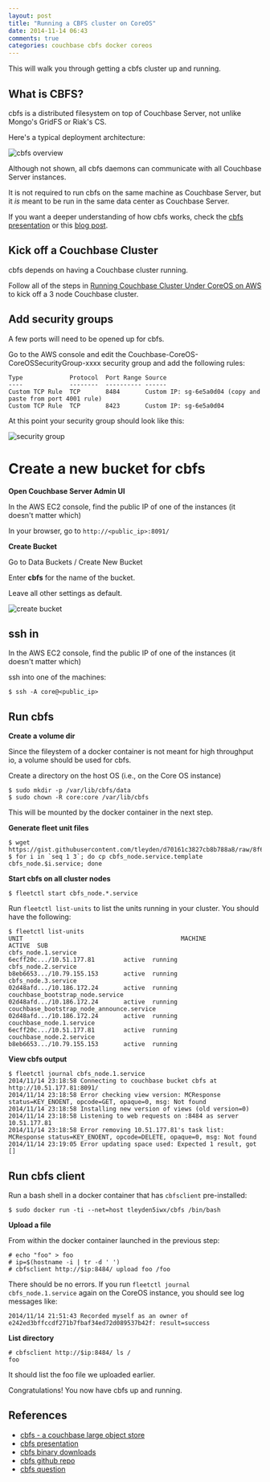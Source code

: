 ```yaml
---
layout: post
title: "Running a CBFS cluster on CoreOS"
date: 2014-11-14 06:43
comments: true
categories: couchbase cbfs docker coreos
---
```


This will walk you through getting a cbfs cluster up and running.

## What is CBFS?

cbfs is a distributed filesystem on top of Couchbase Server, not unlike Mongo's GridFS or Riak's CS.  

Here's a typical deployment architecture:

![cbfs overview](http://tleyden-misc.s3.amazonaws.com/blog_images/cbfs-overview.png) 

Although not shown, all cbfs daemons can communicate with all Couchbase Server instances.

It is not required to run cbfs on the same machine as Couchbase Server, but it *is* meant to be run in the same data center as Couchbase Server.  

If you want a deeper understanding of how cbfs works, check the [cbfs presentation](http://labs.couchbase.com/cbfs/) or this [blog post](http://dustin.sallings.org/2012/09/27/cbfs.html).

## Kick off a Couchbase Cluster

cbfs depends on having a Couchbase cluster running.

Follow all of the steps in [Running Couchbase Cluster Under CoreOS on AWS](http://tleyden.github.io/blog/2014/11/01/running-couchbase-cluster-under-coreos-on-aws/) to kick off a 3 node Couchbase cluster.

## Add security groups

A few ports will need to be opened up for cbfs.  

Go to the AWS console and edit the Couchbase-CoreOS-CoreOSSecurityGroup-xxxx security group and add the following rules: 

```
Type             Protocol  Port Range Source  
----             --------  ---------- ------
Custom TCP Rule  TCP       8484       Custom IP: sg-6e5a0d04 (copy and paste from port 4001 rule)
Custom TCP Rule  TCP       8423       Custom IP: sg-6e5a0d04 
```

At this point your security group should look like this:

![security group](http://tleyden-misc.s3.amazonaws.com/blog_images/security_group_cbfs.png)

# Create a new bucket for cbfs

**Open Couchbase Server Admin UI**

In the AWS EC2 console, find the public IP of one of the instances (it doesn't matter which)

In your browser, go to `http://<public_ip>:8091/`

**Create Bucket**

Go to Data Buckets / Create New Bucket

Enter **cbfs** for the name of the bucket.

Leave all other settings as default.

![create bucket](http://tleyden-misc.s3.amazonaws.com/blog_images/cbfs_create_bucket.png)

## ssh in

In the AWS EC2 console, find the public IP of one of the instances (it doesn't matter which)

ssh into one of the machines:

```
$ ssh -A core@<public_ip>
```

## Run cbfs

**Create a volume dir**

Since the fileystem of a docker container is not meant for high throughput io, a volume should be used for cbfs.

Create a directory on the host OS (i.e., on the Core OS instance)

```
$ sudo mkdir -p /var/lib/cbfs/data
$ sudo chown -R core:core /var/lib/cbfs
```

This will be mounted by the docker container in the next step.

**Generate fleet unit files**

```
$ wget https://gist.githubusercontent.com/tleyden/d70161c3827cb8b788a8/raw/8f6c81f0095b0007565e9b205e90afb132552060/cbfs_node.service.template
$ for i in `seq 1 3`; do cp cbfs_node.service.template cbfs_node.$i.service; done
```

**Start cbfs on all cluster nodes**

```
$ fleetctl start cbfs_node.*.service
```

Run `fleetctl list-units` to list the  units running in your cluster.  You should have the following:

```
$ fleetctl list-units
UNIT                                            MACHINE                         ACTIVE	SUB
cbfs_node.1.service                             6ecff20c.../10.51.177.81        active	running
cbfs_node.2.service                             b8eb6653.../10.79.155.153       active	running
cbfs_node.3.service                             02d48afd.../10.186.172.24       active	running
couchbase_bootstrap_node.service                02d48afd.../10.186.172.24       active	running
couchbase_bootstrap_node_announce.service       02d48afd.../10.186.172.24       active	running
couchbase_node.1.service                        6ecff20c.../10.51.177.81        active	running
couchbase_node.2.service                        b8eb6653.../10.79.155.153       active	running
```

**View cbfs output**

```
$ fleetctl journal cbfs_node.1.service
2014/11/14 23:18:58 Connecting to couchbase bucket cbfs at http://10.51.177.81:8091/
2014/11/14 23:18:58 Error checking view version: MCResponse status=KEY_ENOENT, opcode=GET, opaque=0, msg: Not found
2014/11/14 23:18:58 Installing new version of views (old version=0)
2014/11/14 23:18:58 Listening to web requests on :8484 as server 10.51.177.81
2014/11/14 23:18:58 Error removing 10.51.177.81's task list: MCResponse status=KEY_ENOENT, opcode=DELETE, opaque=0, msg: Not found
2014/11/14 23:19:05 Error updating space used: Expected 1 result, got []
```

## Run cbfs client

Run a bash shell in a docker container that has `cbfsclient` pre-installed:

```
$ sudo docker run -ti --net=host tleyden5iwx/cbfs /bin/bash
```

**Upload a file**

From within the docker container launched in the previous step:

```
# echo "foo" > foo
# ip=$(hostname -i | tr -d ' ')
# cbfsclient http://$ip:8484/ upload foo /foo
```

There should be no errors.  If you run `fleetctl journal cbfs_node.1.service` again on the CoreOS instance, you should see log messages like:

```
2014/11/14 21:51:43 Recorded myself as an owner of e242ed3bffccdf271b7fbaf34ed72d089537b42f: result=success
```

**List directory**

```
# cbfsclient http://$ip:8484/ ls /
foo
```

It should list the foo file we uploaded earlier.

Congratulations!  You now have cbfs up and running.

## References

* [cbfs - a couchbase large object store](http://dustin.sallings.org/2012/09/27/cbfs.html)
* [cbfs presentation](http://labs.couchbase.com/cbfs/)
* [cbfs binary downloads](http://cbfs-ext.hq.couchbase.com/dist/)
* [cbfs github repo](http://github.com/couchbaselabs/cbfs)
* [cbfs question](https://github.com/couchbaselabs/cbfs/issues/132)